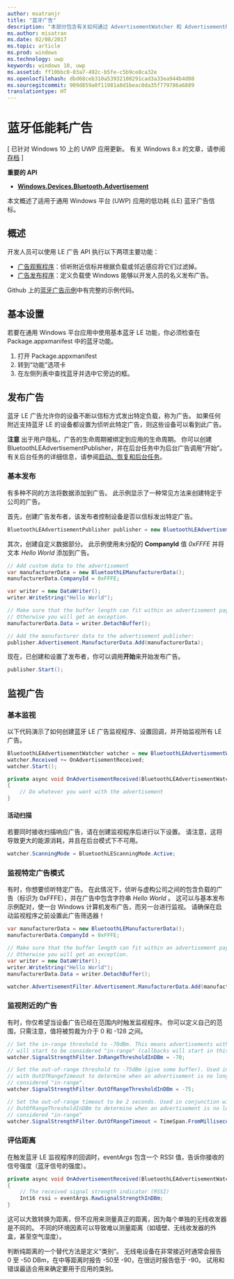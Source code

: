 ```yaml
---
author: msatranjr
title: "蓝牙广告"
description: "本部分包含有关如何通过 AdvertisementWatcher 和 AdvertisementPublisher API 的用户将蓝牙低功耗 (LE) 广告集成到通用 Windows 平台 (UWP) 应用的文章。"
ms.author: misatran
ms.date: 02/08/2017
ms.topic: article
ms.prod: windows
ms.technology: uwp
keywords: windows 10, uwp
ms.assetid: ff10bbc0-03a7-492c-b5fe-c5b9ce8ca32e
ms.openlocfilehash: dbd68ceb310a53932108291cad3a33ea944b4d08
ms.sourcegitcommit: 909d859a0f11981a8d1beac0da35f779786a6889
translationtype: HT
---
```

# <a name="bluetooth-le-advertisements"></a>蓝牙低能耗广告

\[ 已针对 Windows 10 上的 UWP 应用更新。 有关 Windows 8.x 的文章，请参阅[存档](http://go.microsoft.com/fwlink/p/?linkid=619132) \]

**重要的 API**

-   [**Windows.Devices.Bluetooth.Advertisement**](https://msdn.microsoft.com/library/windows/apps/windows.devices.bluetooth.advertisement.aspx)

本文概述了适用于通用 Windows 平台 (UWP) 应用的低功耗 (LE) 蓝牙广告信标。  

## <a name="overview"></a>概述

开发人员可以使用 LE 广告 API 执行以下两项主要功能：

-   [广告观察程序](https://msdn.microsoft.com/library/windows/apps/windows.devices.bluetooth.advertisement.bluetoothleadvertisementwatcher.aspx)：侦听附近信标并根据负载或邻近感应将它们过滤掉。  
-   [广告发布程序](https://msdn.microsoft.com/library/windows/apps/windows.devices.bluetooth.advertisement.bluetoothleadvertisementpublisher.aspx)：定义负载使 Windows 能够以开发人员的名义发布广告。  

Github 上的[蓝牙广告示例](http://go.microsoft.com/fwlink/p/?LinkId=619990)中有完整的示例代码。

## <a name="basic-setup"></a>基本设置

若要在通用 Windows 平台应用中使用基本蓝牙 LE 功能，你必须检查在 Package.appxmanifest 中的蓝牙功能。

1. 打开 Package.appxmanifest
2. 转到“功能”选项卡
3. 在左侧列表中查找蓝牙并选中它旁边的框。

## <a name="publishing-advertisements"></a>发布广告

蓝牙 LE 广告允许你的设备不断以信标方式发出特定负载，称为广告。 如果任何附近支持蓝牙 LE 的设备都设置为侦听此特定广告，则这些设备可以看到此广告。

**注意** 出于用户隐私，广告的生命周期被绑定到应用的生命周期。 你可以创建 BluetoothLEAdvertisementPublisher，并在后台任务中为后台广告调用“开始”。 有关后台任务的详细信息，请参阅[启动、恢复和后台任务](https://msdn.microsoft.com/windows/uwp/launch-resume/index)。

### <a name="basic-publishing"></a>基本发布

有多种不同的方法将数据添加到广告。 此示例显示了一种常见方法来创建特定于公司的广告。 

首先，创建广告发布者，该发布者控制设备是否以信标发出特定广告。

```csharp
BluetoothLEAdvertisementPublisher publisher = new BluetoothLEAdvertisementPublisher();
```

其次，创建自定义数据部分。 此示例使用未分配的 **CompanyId** 值 *0xFFFE* 并将文本 *Hello World* 添加到广告。 

```csharp
// Add custom data to the advertisement
var manufacturerData = new BluetoothLEManufacturerData();
manufacturerData.CompanyId = 0xFFFE;

var writer = new DataWriter();
writer.WriteString("Hello World");

// Make sure that the buffer length can fit within an advertisement payload (~20 bytes). 
// Otherwise you will get an exception.
manufacturerData.Data = writer.DetachBuffer();

// Add the manufacturer data to the advertisement publisher:
publisher.Advertisement.ManufacturerData.Add(manufacturerData);
```

现在，已创建和设置了发布者，你可以调用**开始**来开始发布广告。

```csharp
publisher.Start();
```

## <a name="watching-for-advertisements"></a>监视广告

### <a name="basic-watching"></a>基本监视

以下代码演示了如何创建蓝牙 LE 广告监视程序、设置回调，并开始监视所有 LE 广告。

```csharp
BluetoothLEAdvertisementWatcher watcher = new BluetoothLEAdvertisementWatcher();
watcher.Received += OnAdvertisementReceived;
watcher.Start();
```    

```csharp
private async void OnAdvertisementReceived(BluetoothLEAdvertisementWatcher watcher, BluetoothLEAdvertisementReceivedEventArgs eventArgs)
{
    // Do whatever you want with the advertisement
}
```

#### <a name="active-scanning"></a>活动扫描
若要同时接收扫描响应广告，请在创建监视程序后进行以下设置。 请注意，这将导致更大的能源消耗，并且在后台模式下不可用。

```csharp
watcher.ScanningMode = BluetoothLEScanningMode.Active;
```

### <a name="watching-for-a-specific-advertisement-pattern"></a>监视特定广告模式

有时，你想要侦听特定广告。 在此情况下，侦听与虚构公司之间的包含负载的广告（标识为 0xFFFE），并在广告中包含字符串 *Hello World* 。 这可以与基本发布示例配对，使一台 Windows 计算机发布广告，而另一台进行监视。 请确保在启动监视程序之前设置此广告筛选器！

```csharp
var manufacturerData = new BluetoothLEManufacturerData();
manufacturerData.CompanyId = 0xFFFE;

// Make sure that the buffer length can fit within an advertisement payload (~20 bytes). 
// Otherwise you will get an exception.
var writer = new DataWriter();
writer.WriteString("Hello World");
manufacturerData.Data = writer.DetachBuffer();

watcher.AdvertisementFilter.Advertisement.ManufacturerData.Add(manufacturerData);
```

### <a name="watching-for-a-nearby-advertisement"></a>监视附近的广告

有时，你仅希望当设备广告已经在范围内时触发监视程序。 你可以定义自己的范围，只需注意，值将被剪裁为介于 0 和 -128 之间。 

```csharp
// Set the in-range threshold to -70dBm. This means advertisements with RSSI >= -70dBm 
// will start to be considered "in-range" (callbacks will start in this range).
watcher.SignalStrengthFilter.InRangeThresholdInDBm = -70;

// Set the out-of-range threshold to -75dBm (give some buffer). Used in conjunction 
// with OutOfRangeTimeout to determine when an advertisement is no longer 
// considered "in-range".
watcher.SignalStrengthFilter.OutOfRangeThresholdInDBm = -75;

// Set the out-of-range timeout to be 2 seconds. Used in conjunction with 
// OutOfRangeThresholdInDBm to determine when an advertisement is no longer 
// considered "in-range"
watcher.SignalStrengthFilter.OutOfRangeTimeout = TimeSpan.FromMilliseconds(2000);
```

### <a name="gauging-distance"></a>评估距离

在触发蓝牙 LE 监视程序的回调时，eventArgs 包含一个 RSSI 值，告诉你接收的信号强度（蓝牙信号的强度）。

```csharp
private async void OnAdvertisementReceived(BluetoothLEAdvertisementWatcher watcher, BluetoothLEAdvertisementReceivedEventArgs eventArgs)
{
    // The received signal strength indicator (RSSI)
    Int16 rssi = eventArgs.RawSignalStrengthInDBm;
}
```

这可以大致转换为距离，但不应用来测量真正的距离，因为每个单独的无线收发器是不同的。 不同的环境因素可以导致难以测量距离（如墙壁、无线收发器的外盒，甚至空气湿度）。

判断纯距离的一个替代方法是定义“类别”。 无线电设备在非常接近时通常会报告 0 至 -50 DBm，在中等距离时报告 -50至 -90，在很远时报告低于 -90。 试用和错误最适合用来确定要用于应用的类别。